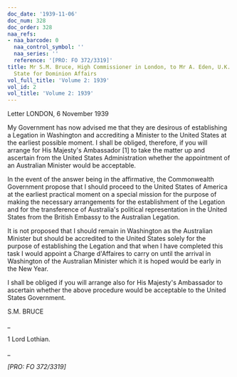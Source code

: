 ```yaml
---
doc_date: '1939-11-06'
doc_num: 328
doc_order: 328
naa_refs:
- naa_barcode: 0
  naa_control_symbol: ''
  naa_series: ''
  reference: '[PRO: FO 372/3319]'
title: Mr S.M. Bruce, High Commissioner in London, to Mr A. Eden, U.K. Secretary of
  State for Dominion Affairs
vol_full_title: 'Volume 2: 1939'
vol_id: 2
vol_title: 'Volume 2: 1939'
---
```


Letter LONDON, 6 November 1939

My Government has now advised me that they are desirous of establishing a Legation in Washington and accrediting a Minister to the United States at the earliest possible moment. I shall be obliged, therefore, if you will arrange for His Majesty's Ambassador [1] to take the matter up and ascertain from the United States Administration whether the appointment of an Australian Minister would be acceptable.

In the event of the answer being in the affirmative, the Commonwealth Government propose that I should proceed to the United States of America at the earliest practical moment on a special mission for the purpose of making the necessary arrangements for the establishment of the Legation and for the transference of Australia's political representation in the United States from the British Embassy to the Australian Legation.

It is not proposed that I should remain in Washington as the Australian Minister but should be accredited to the United States solely for the purpose of establishing the Legation and that when I have completed this task I would appoint a Charge d'Affaires to carry on until the arrival in Washington of the Australian Minister which it is hoped would be early in the New Year.

I shall be obliged if you will arrange also for His Majesty's Ambassador to ascertain whether the above procedure would be acceptable to the United States Government.

S.M. BRUCE

 _

1 Lord Lothian.

_

 _[PRO: FO 372/3319]_